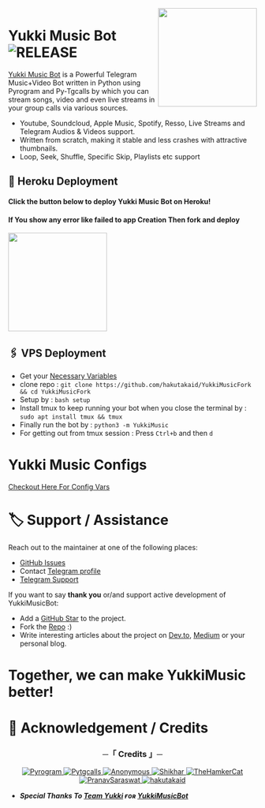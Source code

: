 <img src="https://telegra.ph/file/c0e014ff34f34d1056627.png" align="right" width="200" height="200"/>

# Yukki Music Bot <img src="https://img.shields.io/github/v/release/TeamYukki/YukkiMusicBot?color=black&logo=github&logoColor=black&style=social" alt="RELEASE">

[Yukki Music Bot](https://github.com/TeamYukki/YukkiMusicBot) is a Powerful Telegram Music+Video Bot written in Python using Pyrogram and Py-Tgcalls by which you can stream songs, video and even live streams in your group calls via various sources.

* Youtube, Soundcloud, Apple Music, Spotify, Resso, Live Streams and Telegram Audios & Videos support.
* Written from scratch, making it stable and less crashes with attractive thumbnails.
* Loop, Seek, Shuffle, Specific Skip, Playlists etc support



## 🚀 Heroku Deployment

<h4>Click the button below to deploy Yukki Music Bot on Heroku!</h4>    
<h4>If You show any error like failed to app Creation Then fork and deploy </h4>
<a href="https://dashboard.heroku.com/new?template=https://github.com/hakutakaid/YukkiMusicFork.git"><img src="https://img.shields.io/badge/Deploy%20To%20Heroku-red?style=for-the-badge&logo=heroku" width="200""/></a>


## 🖇 VPS Deployment
- Get your [Necessary Variables](https://github.com/hakutakaid/YukkiMusicFork/blob/master/sample.env)
- clone repo : `git clone https://github.com/hakutakaid/YukkiMusicFork && cd YukkiMusicFork`
- Setup by : `bash setup`
- Install tmux to keep running your bot when you close the terminal by :
`sudo apt install tmux && tmux`
- Finally run the bot by :
`python3 -m YukkiMusic`
- For getting out from tmux session : Press `Ctrl+b` and then `d`<br>


# Yukki Music Configs
 [Checkout Here For Config Vars](https://github.com/hakutakaid/YukkiMusicFork/blob/master/config/README.md)
# 🏷 Support / Assistance

Reach out to the maintainer at one of the following places:

- [GitHub Issues](https://github.com/hakutakaid/YukkiMusicFork/issues/new?assignees=&labels=question&template=SUPPORT_QUESTION.md&title=support%3A+)
- Contact  [Telegram profile](https://t.me/vivekkumar07089)
- [Telegram Support](https://t.me/LogUbotX)

If you want to say **thank you** or/and support active development of YukkiMusicBot:

- Add a [GitHub Star](https://github.com/TeamYukki/YukkiMusicBot) to the project.
- Fork the [Repo](https://github.com/hakutakaid/YukkiMusicFork) :)
- Write interesting articles about the project on [Dev.to](https://dev.to/), [Medium](https://medium.com/) or your personal blog.

# Together, we can make **YukkiMusic** better!

# 📑 Acknowledgement / Credits

<h3 align="center">
    ─「 Credits 」─
</h3>

<p align="center">
<a href="https://github.com/pyrogram/pyrogram"> <img src="https://img.shields.io/badge/Pyrogram-black?style=for-the-badge&logo=github" alt="Pyrogram" /> </a>
<a href="https://github.com/pytgcalls/pytgcalls"> <img src="https://img.shields.io/badge/PyTgCalls-black?style=for-the-badge&logo=github" alt="Pytgcalls" /> </a>
<a href="https://github.com/AnonymousX1025"> <img src="https://img.shields.io/badge/Anonymous-black?style=for-the-badge&logo=github" alt="Anonymous" /> </a>
<a href="https://github.com/NotReallyShikhar"> <img src="https://img.shields.io/badge/Shikhar-black?style=for-the-badge&logo=github" alt="Shikhar" /> </a>
<a href="https://github.com/TheHamkerCat"> <img src="https://img.shields.io/badge/TheHamkerCat-black?style=for-the-badge&logo=github" alt="TheHamkerCat" /> </a>
<a href="https://github.com/Pranav-Saraswat"> <img src="https://img.shields.io/badge/PranavSaraswat-black?style=for-the-badge&logo=github" alt="PranavSaraswat" /> </a>
<a href="https://github.com/hakutakaid"> <img src="https://img.shields.io/badge/hakutakaid-black?style=for-the-badge&logo=github" alt="hakutakaid" /> </a>
</p>

- <b> _Special Thanks To [Team Yukki](https://github.com/TeamYukki) ғᴏʀ [YukkiMusicBot](https://github.com/TeamYukki/YukkiMusicBot)_ </b>

